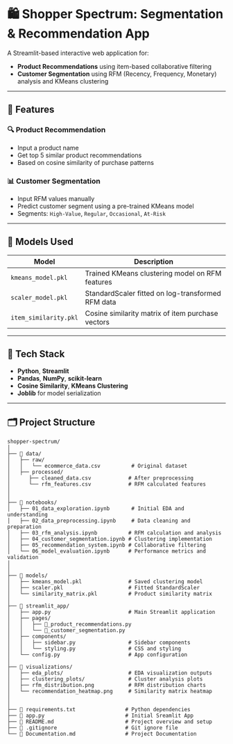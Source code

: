 # 🛍️ Shopper Spectrum: Segmentation & Recommendation App

A Streamlit-based interactive web application for:
- **Product Recommendations** using item-based collaborative filtering
- **Customer Segmentation** using RFM (Recency, Frequency, Monetary) analysis and KMeans clustering

---

## 🚀 Features

### 🔍 Product Recommendation
- Input a product name
- Get top 5 similar product recommendations
- Based on cosine similarity of purchase patterns

### 📊 Customer Segmentation
- Input RFM values manually
- Predict customer segment using a pre-trained KMeans model
- Segments: `High-Value`, `Regular`, `Occasional`, `At-Risk`

---

## 🧠 Models Used

| Model              | Description                                         |
|--------------------|-----------------------------------------------------|
| `kmeans_model.pkl` | Trained KMeans clustering model on RFM features     |
| `scaler_model.pkl` | StandardScaler fitted on log-transformed RFM data   |
| `item_similarity.pkl` | Cosine similarity matrix of item purchase vectors |

---

## 🧰 Tech Stack

- **Python**, **Streamlit**
- **Pandas**, **NumPy**, **scikit-learn**
- **Cosine Similarity**, **KMeans Clustering**
- **Joblib** for model serialization

---

## 🗂️ Project Structure
```
shopper-spectrum/
│
├── 📁 data/
│   ├── raw/
│   │   └── ecommerce_data.csv          # Original dataset
│   ├── processed/
│      ├── cleaned_data.csv            # After preprocessing
│      └── rfm_features.csv            # RFM calculated features
│   
│
├── 📁 notebooks/
│   ├── 01_data_exploration.ipynb       # Initial EDA and understanding
│   ├── 02_data_preprocessing.ipynb     # Data cleaning and preparation
│   ├── 03_rfm_analysis.ipynb          # RFM calculation and analysis
│   ├── 04_customer_segmentation.ipynb # Clustering implementation
│   ├── 05_recommendation_system.ipynb # Collaborative filtering
│   └── 06_model_evaluation.ipynb      # Performance metrics and validation
│
│
├── 📁 models/
│   ├── kmeans_model.pkl               # Saved clustering model
│   ├── scaler.pkl                     # Fitted StandardScaler
│   └── similarity_matrix.pkl          # Product similarity matrix
│
├── 📁 streamlit_app/
│   ├── app.py                         # Main Streamlit application
│   ├── pages/
│   │   ├── 🎯_product_recommendations.py
│   │   └── 👥_customer_segmentation.py
│   ├── components/
│   │   ├── sidebar.py                 # Sidebar components
│   │   └── styling.py                 # CSS and styling
│   └── config.py                      # App configuration
│
├── 📁 visualizations/
│   ├── eda_plots/                     # EDA visualization outputs
│   ├── clustering_plots/              # Cluster analysis plots
│   ├── rfm_distribution.png           # RFM distribution charts
│   └── recommendation_heatmap.png     # Similarity matrix heatmap
│
│
├── 📄 requirements.txt                # Python dependencies
├── 📄 app.py                          # Initial Sreamlit App
├── 📄 README.md                       # Project overview and setup
├── 📄 .gitignore                      # Git ignore file
└── 📄 Documentation.md                # Project Documentation
```

